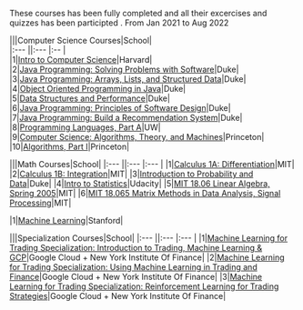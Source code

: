 These courses has been fully completed and all their excercises and quizzes has been participted .
From Jan 2021 to Aug 2022


|||Computer Science Courses|School|                                   
|:--- ||:--- |:-- |                                                    
|1|[Intro to Computer Science]()|Harvard|                                
|2|[Java Programming: Solving Problems with Software](https://imp.i384100.net/GjkPGV)|Duke|             
|3|[Java Programming: Arrays, Lists, and Structured Data](https://imp.i384100.net/15knRR)|Duke|         
|4|[Object Oriented Programming in Java](https://imp.i384100.net/ZdznBq)|Duke|                          
|5|[Data Structures and Performance](https://imp.i384100.net/oevm0b)|Duke|                              
|6|[Java Programming: Principles of Software Design](https://imp.i384100.net/zavZrO)|Duke|            
|7|[Java Programming: Build a Recommendation System](https://imp.i384100.net/n1vro6)|Duke|              
|8|[Programming Languages, Part A](https://github.com/ForrestKnight/open-source-cs/blob/master/imp.i384100.net/6b13oK)|UW|                                
|9|[Computer Science: Algorithms, Theory, and Machines](https://imp.i384100.net/7mVROr)|Princeton|
|10|[Algorithms, Part I](https://imp.i384100.net/DVm9eo)|Princeton|


|||Math Courses|School| 
|:--- ||:--- |:--- |
|1|[Calculus 1A: Differentiation](https://www.edx.org/course/calculus-1a-differentiation)|MIT|
|2|[Calculus 1B: Integration](https://www.edx.org/course/calculus-1b-integration)|MIT|
|3|[Introduction to Probability and Data](https://imp.i384100.net/9WZ4E0)|Duke|
|4|[Intro to Statistics]()|Udacity|
|5|[MIT 18.06 Linear Algebra, Spring 2005](https://www.youtube.com/playlist?list=PLE7DDD91010BC51F8)|MIT|
|6|[MIT 18.065 Matrix Methods in Data Analysis, Signal Processing](https://www.youtube.com/playlist?list=PLUl4u3cNGP63oMNUHXqIUcrkS2PivhN3k)|MIT|


|1|[Machine Learning](https://imp.i384100.net/YgYEBJ)|Stanford|

|||Specialization Courses|School|
|:--- ||:--- |:--- |
|1|[Machine Learning for Trading Specialization:                                        Introduction to Trading, Machine Learning & GCP](https://www.coursera.org/learn/introduction-trading-machine-learning-gcp?specialization=machine-learning-trading)|Google Cloud + New York Institute Of Finance|
|2|[Machine Learning for Trading Specialization:                                        Using Machine Learning in Trading and Finance](https://www.coursera.org/learn/machine-learning-trading-finance?specialization=machine-learning-trading)|Google Cloud + New York Institute Of Finance|
|3|[Machine Learning for Trading Specialization:                                        Reinforcement Learning for Trading Strategies](https://www.coursera.org/learn/trading-strategies-reinforcement-learning?specialization=machine-learning-trading)|Google Cloud + New York Institute Of Finance|
